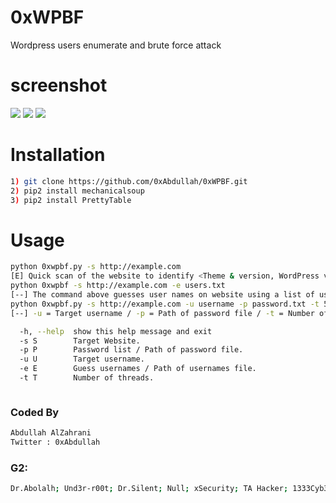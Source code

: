 # 0xWPBF
Wordpress users enumerate and brute force attack
# screenshot
![](https://raw.githubusercontent.com/0xAbdullah/0xWPBF/master/screenshot/Screenshot1.png)
![](https://raw.githubusercontent.com/0xAbdullah/0xWPBF/master/screenshot/Screenshot2.png)
![](https://raw.githubusercontent.com/0xAbdullah/0xWPBF/master/screenshot/Screenshot3.png)
# Installation
```bash
1) git clone https://github.com/0xAbdullah/0xWPBF.git
2) pip2 install mechanicalsoup
3) pip2 install PrettyTable
```
# Usage
```bash
python 0xwpbf.py -s http://example.com
[E] Quick scan of the website to identify <Theme & version, WordPress version, Plugins & version, Scanning for Files and Directories, active user>
python 0xwpbf -s http://example.com -e users.txt
[--] The command above guesses user names on website using a list of usernames
python 0xwpbf.py -s http://example.com -u username -p password.txt -t 5
[--] -u = Target username / -p = Path of password file / -t = Number of threads

  -h, --help  show this help message and exit
  -s S        Target Website.
  -p P        Password list / Path of password file.
  -u U        Target username.
  -e E        Guess usernames / Path of usernames file.
  -t T        Number of threads.



```
### Coded By
```bash
Abdullah AlZahrani
Twitter : 0xAbdullah
```
### G2:
```bash
Dr.Abolalh; Und3r-r00t; Dr.Silent; Null; xSecurity; TA Hacker; 1333Cyb3r; HitmanAlharbi; Ali AlZahrani; Saleh AlZahrani <3
```
